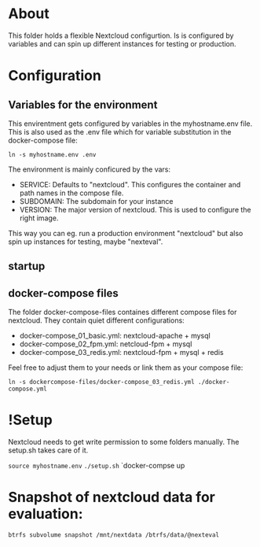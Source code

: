 # About

This folder holds a flexible Nextcloud configurtion. Is is configured by variables and can spin up different instances for testing or production.

# Configuration

## Variables for the environment

This envirentment gets configured by variables in the myhostname.env file. This  is also used as the .env file which for variable substitution in the docker-compose file:

`ln -s myhostname.env .env`

The environment is mainly conficured by the vars:

- SERVICE: Defaults to "nextcloud". This configures the container and path names in the compose file.
- SUBDOMAIN: The subdomain for your instance
- VERSION: The major version of nextcloud. This is used to configure the right image.

This way you can eg. run a production environment "nextcloud" but also spin up instances for testing, maybe "nexteval". 

## startup




## docker-compose files

The folder docker-compose-files containes different compose files for nextcloud. They contain quiet different configurations:

- docker-compose_01_basic.yml: nextcloud-apache + mysql
- docker-compose_02_fpm.yml: netcloud-fpm + mysql
- docker-compose_03_redis.yml: nextcloud-fpm + mysql + redis

Feel free to adjust them to your needs or link them as your compose file:

`ln -s dockercompose-files/docker-compose_03_redis.yml ./docker-compose.yml`



# !Setup

Nextcloud needs to get write permission to some folders manually. The setup.sh takes care of it.

`source myhostname.env`
`./setup.sh`
`docker-compse up



# Snapshot of nextcloud data for evaluation:

`btrfs subvolume snapshot /mnt/nextdata /btrfs/data/@nexteval`


